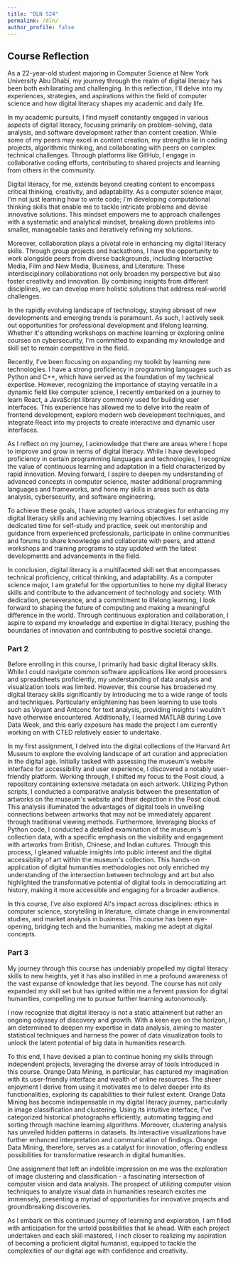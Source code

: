 ```yaml
---
title: "DLN S24"
permalink: /dln/
author_profile: false
---
```


## Course Reflection

As a 22-year-old student majoring in Computer Science at New York University Abu Dhabi, my journey through the realm of digital literacy has been both exhilarating and challenging. In this reflection, I'll delve into my experiences, strategies, and aspirations within the field of computer science and how digital literacy shapes my academic and daily life.

In my academic pursuits, I find myself constantly engaged in various aspects of digital literacy, focusing primarily on problem-solving, data analysis, and software development rather than content creation. While some of my peers may excel in content creation, my strengths lie in coding projects, algorithmic thinking, and collaborating with peers on complex technical challenges. Through platforms like GitHub, I engage in collaborative coding efforts, contributing to shared projects and learning from others in the community. 

Digital literacy, for me, extends beyond creating content to encompass critical thinking, creativity, and adaptability. As a computer science major, I'm not just learning how to write code; I'm developing computational thinking skills that enable me to tackle intricate problems and devise innovative solutions. This mindset empowers me to approach challenges with a systematic and analytical mindset, breaking down problems into smaller, manageable tasks and iteratively refining my solutions.

Moreover, collaboration plays a pivotal role in enhancing my digital literacy skills. Through group projects and hackathons, I have the opportunity to work alongside peers from diverse backgrounds, including Interactive Media, Film and New Media, Business, and Literature. These interdisciplinary collaborations not only broaden my perspective but also foster creativity and innovation. By combining insights from different disciplines, we can develop more holistic solutions that address real-world challenges.

In the rapidly evolving landscape of technology, staying abreast of new developments and emerging trends is paramount. As such, I actively seek out opportunities for professional development and lifelong learning. Whether it's attending workshops on machine learning or exploring online courses on cybersecurity, I'm committed to expanding my knowledge and skill set to remain competitive in the field.

Recently, I've been focusing on expanding my toolkit by learning new technologies. I have a strong proficiency in programming languages such as Python and C++, which have served as the foundation of my technical expertise. However, recognizing the importance of staying versatile in a dynamic field like computer science, I recently embarked on a journey to learn React, a JavaScript library commonly used for building user interfaces. This experience has allowed me to delve into the realm of frontend development, explore modern web development techniques, and integrate React into my projects to create interactive and dynamic user interfaces.

As I reflect on my journey, I acknowledge that there are areas where I hope to improve and grow in terms of digital literacy. While I have developed proficiency in certain programming languages and technologies, I recognize the value of continuous learning and adaptation in a field characterized by rapid innovation. Moving forward, I aspire to deepen my understanding of advanced concepts in computer science, master additional programming languages and frameworks, and hone my skills in areas such as data analysis, cybersecurity, and software engineering.

To achieve these goals, I have adopted various strategies for enhancing my digital literacy skills and achieving my learning objectives. I set aside dedicated time for self-study and practice, seek out mentorship and guidance from experienced professionals, participate in online communities and forums to share knowledge and collaborate with peers, and attend workshops and training programs to stay updated with the latest developments and advancements in the field.

In conclusion, digital literacy is a multifaceted skill set that encompasses technical proficiency, critical thinking, and adaptability. As a computer science major, I am grateful for the opportunities to hone my digital literacy skills and contribute to the advancement of technology and society. With dedication, perseverance, and a commitment to lifelong learning, I look forward to shaping the future of computing and making a meaningful difference in the world. Through continuous exploration and collaboration, I aspire to expand my knowledge and expertise in digital literacy, pushing the boundaries of innovation and contributing to positive societal change.


### Part 2

Before enrolling in this course, I primarily had basic digital literacy skills. While I could navigate common software applications like word processors and spreadsheets proficiently, my understanding of data analysis and visualization tools was limited. However, this course has broadened my digital literacy skills significantly by introducing me to a wide range of tools and techniques. Particularly enlightening has been learning to use tools such as Voyant and Antconc for text analysis, providing insights I wouldn't have otherwise encountered. Additionally, I learned MATLAB during Love Data Week, and this early exposure has made the project I am currently working on with CTED relatively easier to undertake.

In my first assignment, I delved into the digital collections of the Harvard Art Museum to explore the evolving landscape of art curation and appreciation in the digital age. Initially tasked with assessing the museum's website interface for accessibility and user experience, I discovered a notably user-friendly platform. Working through, I shifted my focus to the Posit cloud, a repository containing extensive metadata on each artwork. Utilizing Python scripts, I conducted a comparative analysis between the presentation of artworks on the museum's website and their depiction in the Posit cloud. This analysis illuminated the advantages of digital tools in unveiling connections between artworks that may not be immediately apparent through traditional viewing methods. Furthermore, leveraging blocks of Python code, I conducted a detailed examination of the museum's collection data, with a specific emphasis on the visibility and engagement with artworks from British, Chinese, and Indian cultures. Through this process, I gleaned valuable insights into public interest and the digital accessibility of art within the museum's collection. This hands-on application of digital humanities methodologies not only enriched my understanding of the intersection between technology and art but also highlighted the transformative potential of digital tools in democratizing art history, making it more accessible and engaging for a broader audience.

In this course, I’ve also explored AI's impact across disciplines: ethics in computer science, storytelling in literature, climate change in environmental studies, and market analysis in business. This course has been eye-opening, bridging tech and the humanities, making me adept at digital concepts. 


### Part 3

My journey through this course has undeniably propelled my digital literacy skills to new heights, yet it has also instilled in me a profound awareness of the vast expanse of knowledge that lies beyond. The course has not only expanded my skill set but has ignited within me a fervent passion for digital humanities, compelling me to pursue further learning autonomously.

I now recognize that digital literacy is not a static attainment but rather an ongoing odyssey of discovery and growth. With a keen eye on the horizon, I am determined to deepen my expertise in data analysis, aiming to master statistical techniques and harness the power of data visualization tools to unlock the latent potential of big data in humanities research.

To this end, I have devised a plan to continue honing my skills through independent projects, leveraging the diverse array of tools introduced in this course. Orange Data Mining, in particular, has captured my imagination with its user-friendly interface and wealth of online resources. The sheer enjoyment I derive from using it motivates me to delve deeper into its functionalities, exploring its capabilities to their fullest extent. Orange Data Mining has become indispensable in my digital literacy journey, particularly in image classification and clustering. Using its intuitive interface, I've categorized historical photographs efficiently, automating tagging and sorting through machine learning algorithms. Moreover, clustering analysis has unveiled hidden patterns in datasets. Its interactive visualizations have further enhanced interpretation and communication of findings. Orange Data Mining, therefore, serves as a catalyst for innovation, offering endless possibilities for transformative research in digital humanities.

One assignment that left an indelible impression on me was the exploration of image clustering and classification - a fascinating intersection of computer vision and data analysis. The prospect of utilizing computer vision techniques to analyze visual data in humanities research excites me immensely, presenting a myriad of opportunities for innovative projects and groundbreaking discoveries.

As I embark on this continued journey of learning and exploration, I am filled with anticipation for the untold possibilities that lie ahead. With each project undertaken and each skill mastered, I inch closer to realizing my aspiration of becoming a proficient digital humanist, equipped to tackle the complexities of our digital age with confidence and creativity.